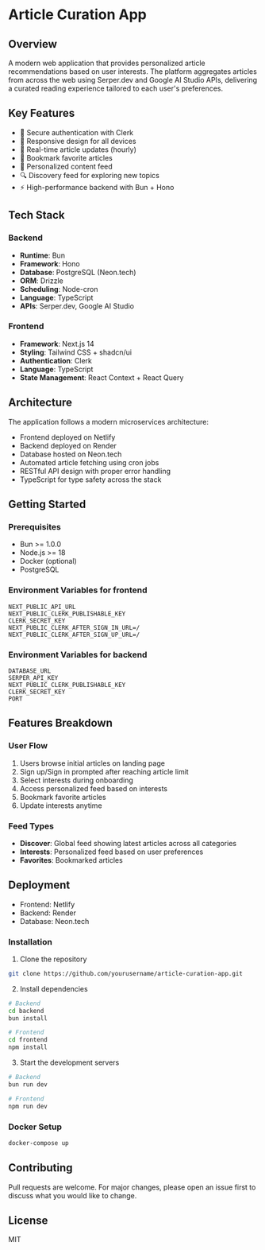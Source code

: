 # Article Curation App

## Overview
A modern web application that provides personalized article recommendations based on user interests. The platform aggregates articles from across the web using Serper.dev and Google AI Studio APIs, delivering a curated reading experience tailored to each user's preferences.

## Key Features
- 🔐 Secure authentication with Clerk
- 📱 Responsive design for all devices
- 🔄 Real-time article updates (hourly)
- 💾 Bookmark favorite articles
- 🎯 Personalized content feed
- 🔍 Discovery feed for exploring new topics
- ⚡ High-performance backend with Bun + Hono

## Tech Stack

### Backend
- **Runtime**: Bun
- **Framework**: Hono
- **Database**: PostgreSQL (Neon.tech)
- **ORM**: Drizzle
- **Scheduling**: Node-cron
- **Language**: TypeScript
- **APIs**: Serper.dev, Google AI Studio

### Frontend
- **Framework**: Next.js 14
- **Styling**: Tailwind CSS + shadcn/ui
- **Authentication**: Clerk
- **Language**: TypeScript
- **State Management**: React Context + React Query

## Architecture
The application follows a modern microservices architecture:
- Frontend deployed on Netlify
- Backend deployed on Render
- Database hosted on Neon.tech
- Automated article fetching using cron jobs
- RESTful API design with proper error handling
- TypeScript for type safety across the stack

## Getting Started

### Prerequisites
- Bun >= 1.0.0
- Node.js >= 18
- Docker (optional)
- PostgreSQL

### Environment Variables for frontend
```env
NEXT_PUBLIC_API_URL
NEXT_PUBLIC_CLERK_PUBLISHABLE_KEY
CLERK_SECRET_KEY
NEXT_PUBLIC_CLERK_AFTER_SIGN_IN_URL=/
NEXT_PUBLIC_CLERK_AFTER_SIGN_UP_URL=/
```
### Environment Variables for backend
```env
DATABASE_URL
SERPER_API_KEY
NEXT_PUBLIC_CLERK_PUBLISHABLE_KEY
CLERK_SECRET_KEY
PORT
```

## Features Breakdown

### User Flow
1. Users browse initial articles on landing page
2. Sign up/Sign in prompted after reaching article limit
3. Select interests during onboarding
4. Access personalized feed based on interests
5. Bookmark favorite articles
6. Update interests anytime

### Feed Types
- **Discover**: Global feed showing latest articles across all categories
- **Interests**: Personalized feed based on user preferences
- **Favorites**: Bookmarked articles

## Deployment
- Frontend: Netlify
- Backend: Render
- Database: Neon.tech


### Installation

1. Clone the repository
```bash
git clone https://github.com/yourusername/article-curation-app.git
```

2. Install dependencies
```bash
# Backend
cd backend
bun install

# Frontend
cd frontend
npm install
```

3. Start the development servers
```bash
# Backend
bun run dev

# Frontend
npm run dev
```

### Docker Setup
```bash
docker-compose up
```


## Contributing
Pull requests are welcome. For major changes, please open an issue first to discuss what you would like to change.

## License
MIT